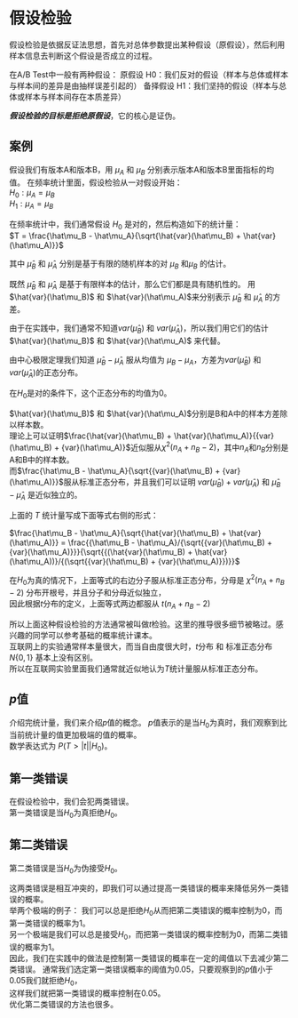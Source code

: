 # 假设检验

假设检验是依据反证法思想，首先对总体参数提出某种假设（原假设），然后利用样本信息去判断这个假设是否成立的过程。  

在A/B Test中一般有两种假设：
原假设 H0：我们反对的假设（样本与总体或样本与样本间的差异是由抽样误差引起的）
备择假设 H1：我们坚持的假设（样本与总体或样本与样本间存在本质差异）  

***假设检验的目标是拒绝原假设***，它的核心是证伪。  

## 案例

假设我们有版本A和版本B，用 $\mu_A$ 和 $\mu_B$ 分别表示版本A和版本B里面指标的均值。
在频率统计里面，假设检验从一对假设开始：  
$H_0 : \mu_A = \mu_B$  
$H_1 : \mu_A = \mu_B$  

在频率统计中，我们通常假设 $H_0$ 是对的，然后构造如下的统计量：  
$T = \frac{\hat\mu_B - \hat\mu_A}{\sqrt{\hat{var}(\hat\mu_B) + \hat{var}(\hat\mu_A)}}$

其中 $\hat\mu_B$ 和 $\hat\mu_A$ 分别是基于有限的随机样本的对 $\mu_B$ 和$\mu_B$ 的估计。  

既然 $\hat\mu_B$ 和 $\hat\mu_A$ 是基于有限样本的估计，那么它们都是具有随机性的。
用 $\hat{var}(\hat\mu_B)$ 和 $\hat{var}(\hat\mu_A)$来分别表示 $\hat\mu_B$ 和 $\hat\mu_A$  的方差。  

由于在实践中，我们通常不知道${var}(\hat\mu_B)$ 和 ${var}(\hat\mu_A)$，所以我们用它们的估计 $\hat{var}(\hat\mu_B)$ 和 $\hat{var}(\hat\mu_A)$ 来代替。  

由中心极限定理我们知道 $\hat\mu_B - \hat\mu_A$ 服从均值为 ${\mu_B - \mu_A}$，方差为${var}(\hat\mu_B)$ 和 ${var}(\hat\mu_A)$的正态分布。  

在$H_0$是对的条件下，这个正态分布的均值为0。  

$\hat{var}(\hat\mu_B)$ 和 $\hat{var}(\hat\mu_A)$分别是B和A中的样本方差除以样本数。  
理论上可以证明$\frac{\hat{var}(\hat\mu_B) + \hat{var}(\hat\mu_A)}{{var}(\hat\mu_B) + {var}(\hat\mu_A)}$近似服从$\chi^2(n_A + n_B -2)$，其中$n_A$和$n_B$分别是A和B中的样本数。  
而$\frac{\hat\mu_B - \hat\mu_A}{\sqrt{{var}(\hat\mu_B) + {var}(\hat\mu_A)}}$服从标准正态分布，并且我们可以证明 ${var}(\hat\mu_B) + {var}(\hat\mu_A)$ 和 $\hat\mu_B - \hat\mu_A$ 是近似独立的。  

上面的 $T$ 统计量写成下面等式右侧的形式：

$\frac{\hat\mu_B - \hat\mu_A}{\sqrt{\hat{var}(\hat\mu_B) + \hat{var}(\hat\mu_A)}} = \frac{{\hat\mu_B - \hat\mu_A}/{\sqrt{{var}(\hat\mu_B) + {var}(\hat\mu_A)}}}{\sqrt{{(\hat{var}(\hat\mu_B) + \hat{var}(\hat\mu_A))}/{(\sqrt{{var}(\hat\mu_B) + {var}(\hat\mu_A)}})}}$  

在$H_0$为真的情况下，上面等式的右边分子服从标准正态分布，分母是 $\chi^2(n_A + n_B -2)$ 分布开根号，并且分子和分母近似独立，  
因此根据$t$分布的定义，上面等式两边都服从 $t(n_A + n_B -2)$

所以上面这种假设检验的方法通常被叫做$t$检验。这里的推导很多细节被略过。感兴趣的同学可以参考基础的概率统计课本。  
互联网上的实验通常样本量很大，而当自由度很大时，$t$分布 和 标准正态分布$N\{0,1\}$ 基本上没有区别。  
所以在互联网实验里面我们通常就近似地认为$T$统计量服从标准正态分布。  

## $p$值
介绍完统计量，我们来介绍$p$值的概念。
$p$值表示的是当$H_0$为真时，我们观察到比当前统计量的值更加极端的值的概率。  
数学表达式为 $P(T>|t||H_0)$。

## 第一类错误

在假设检验中，我们会犯两类错误。  
第一类错误是当$H_0$为真拒绝$H_0$。  

## 第二类错误

第二类错误是当$H_0$为伪接受$H_0$。  

这两类错误是相互冲突的，即我们可以通过提高一类错误的概率来降低另外一类错误的概率。  
举两个极端的例子：
我们可以总是拒绝$H_0$从而把第二类错误的概率控制为0，而第一类错误的概率为1。  
另一个极端是我们可以总是接受$H_0$，而把第一类错误的概率控制为0，而第二类错误的概率为1。  
因此，我们在实践中的做法是控制第一类错误的概率在一定的阈值以下去减少第二类错误。
通常我们选定第一类错误概率的阈值为0.05，只要观察到的$p$值小于0.05我们就拒绝$H_0$，  
这样我们就把第一类错误的概率控制在0.05。  
优化第二类错误的方法也很多。  

